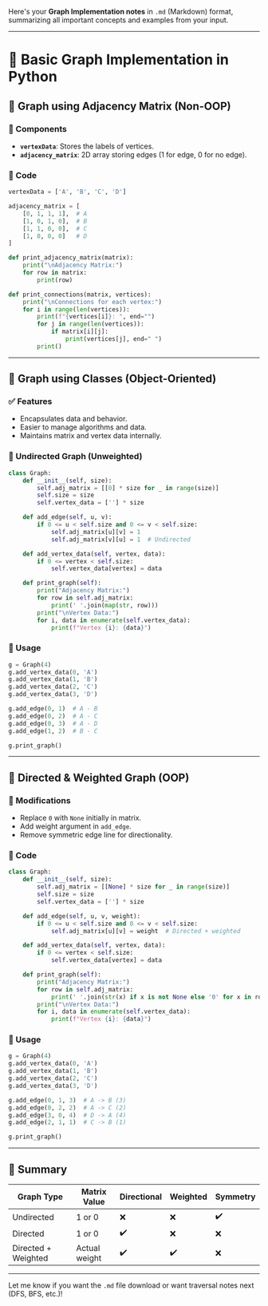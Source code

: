 Here's your **Graph Implementation notes** in `.md` (Markdown) format, summarizing all important concepts and examples from your input.

---

# 📘 Basic Graph Implementation in Python

## 🧱 Graph using Adjacency Matrix (Non-OOP)

### 📌 Components
- **`vertexData`**: Stores the labels of vertices.
- **`adjacency_matrix`**: 2D array storing edges (1 for edge, 0 for no edge).

### 🔧 Code
```python
vertexData = ['A', 'B', 'C', 'D']

adjacency_matrix = [
    [0, 1, 1, 1],  # A
    [1, 0, 1, 0],  # B
    [1, 1, 0, 0],  # C
    [1, 0, 0, 0]   # D
]

def print_adjacency_matrix(matrix):
    print("\nAdjacency Matrix:")
    for row in matrix:
        print(row)

def print_connections(matrix, vertices):
    print("\nConnections for each vertex:")
    for i in range(len(vertices)):
        print(f"{vertices[i]}: ", end="")
        for j in range(len(vertices)):
            if matrix[i][j]:
                print(vertices[j], end=" ")
        print()
```

---

## 🧱 Graph using Classes (Object-Oriented)

### ✅ Features
- Encapsulates data and behavior.
- Easier to manage algorithms and data.
- Maintains matrix and vertex data internally.

### 🔧 Undirected Graph (Unweighted)
```python
class Graph:
    def __init__(self, size):
        self.adj_matrix = [[0] * size for _ in range(size)]
        self.size = size
        self.vertex_data = [''] * size

    def add_edge(self, u, v):
        if 0 <= u < self.size and 0 <= v < self.size:
            self.adj_matrix[u][v] = 1
            self.adj_matrix[v][u] = 1  # Undirected

    def add_vertex_data(self, vertex, data):
        if 0 <= vertex < self.size:
            self.vertex_data[vertex] = data

    def print_graph(self):
        print("Adjacency Matrix:")
        for row in self.adj_matrix:
            print(' '.join(map(str, row)))
        print("\nVertex Data:")
        for i, data in enumerate(self.vertex_data):
            print(f"Vertex {i}: {data}")
```

### 🔧 Usage
```python
g = Graph(4)
g.add_vertex_data(0, 'A')
g.add_vertex_data(1, 'B')
g.add_vertex_data(2, 'C')
g.add_vertex_data(3, 'D')

g.add_edge(0, 1)  # A - B
g.add_edge(0, 2)  # A - C
g.add_edge(0, 3)  # A - D
g.add_edge(1, 2)  # B - C

g.print_graph()
```

---

## 🧱 Directed & Weighted Graph (OOP)

### 🔧 Modifications
- Replace `0` with `None` initially in matrix.
- Add weight argument in `add_edge`.
- Remove symmetric edge line for directionality.

### 🔧 Code
```python
class Graph:
    def __init__(self, size):
        self.adj_matrix = [[None] * size for _ in range(size)]
        self.size = size
        self.vertex_data = [''] * size

    def add_edge(self, u, v, weight):
        if 0 <= u < self.size and 0 <= v < self.size:
            self.adj_matrix[u][v] = weight  # Directed + weighted

    def add_vertex_data(self, vertex, data):
        if 0 <= vertex < self.size:
            self.vertex_data[vertex] = data

    def print_graph(self):
        print("Adjacency Matrix:")
        for row in self.adj_matrix:
            print(' '.join(str(x) if x is not None else '0' for x in row))
        print("\nVertex Data:")
        for i, data in enumerate(self.vertex_data):
            print(f"Vertex {i}: {data}")
```

### 🔧 Usage
```python
g = Graph(4)
g.add_vertex_data(0, 'A')
g.add_vertex_data(1, 'B')
g.add_vertex_data(2, 'C')
g.add_vertex_data(3, 'D')

g.add_edge(0, 1, 3)  # A -> B (3)
g.add_edge(0, 2, 2)  # A -> C (2)
g.add_edge(3, 0, 4)  # D -> A (4)
g.add_edge(2, 1, 1)  # C -> B (1)

g.print_graph()
```

---

## 📝 Summary

| Graph Type       | Matrix Value   | Directional | Weighted | Symmetry |
|------------------|----------------|-------------|----------|----------|
| Undirected       | 1 or 0         | ❌          | ❌       | ✔️        |
| Directed         | 1 or 0         | ✔️          | ❌       | ❌        |
| Directed + Weighted | Actual weight | ✔️          | ✔️       | ❌        |

---

Let me know if you want the `.md` file download or want traversal notes next (DFS, BFS, etc.)!